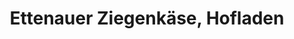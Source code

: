 ---
title: "Ettenauer Ziegenkäse, Hofladen"
url: /ostermiething/ettenauer-ziegenkaese-hofladen/
shop: Milch
---